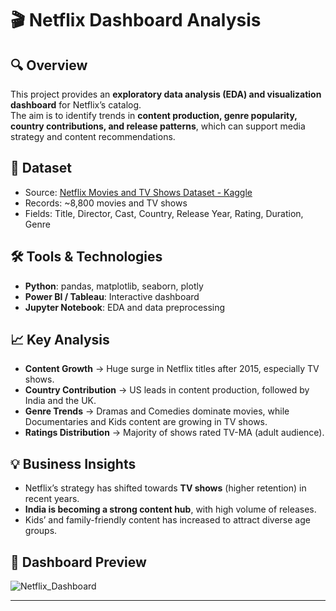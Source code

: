 # 🎬 Netflix Dashboard Analysis

## 🔍 Overview
This project provides an **exploratory data analysis (EDA) and visualization dashboard** for Netflix’s catalog.  
The aim is to identify trends in **content production, genre popularity, country contributions, and release patterns**, which can support media strategy and content recommendations.

## 📂 Dataset
- Source: [Netflix Movies and TV Shows Dataset - Kaggle](https://www.kaggle.com/shivamb/netflix-shows)  
- Records: ~8,800 movies and TV shows  
- Fields: Title, Director, Cast, Country, Release Year, Rating, Duration, Genre  

## 🛠️ Tools & Technologies
- **Python**: pandas, matplotlib, seaborn, plotly  
- **Power BI / Tableau**: Interactive dashboard  
- **Jupyter Notebook**: EDA and data preprocessing  

## 📈 Key Analysis
- **Content Growth** → Huge surge in Netflix titles after 2015, especially TV shows.  
- **Country Contribution** → US leads in content production, followed by India and the UK.  
- **Genre Trends** → Dramas and Comedies dominate movies, while Documentaries and Kids content are growing in TV shows.  
- **Ratings Distribution** → Majority of shows rated TV-MA (adult audience).  

## 💡 Business Insights
- Netflix’s strategy has shifted towards **TV shows** (higher retention) in recent years.  
- **India is becoming a strong content hub**, with high volume of releases.  
- Kids’ and family-friendly content has increased to attract diverse age groups.  

## 📸 Dashboard Preview
![Netflix_Dashboard](Netflix.png)
  
---


